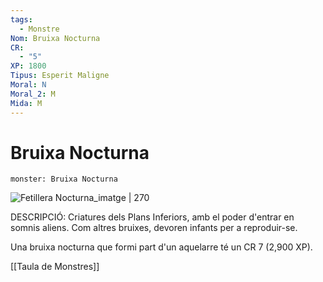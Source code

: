 ```yaml
---
tags:
  - Monstre
Nom: Bruixa Nocturna
CR:
  - "5"
XP: 1800
Tipus: Esperit Maligne
Moral: N
Moral_2: M
Mida: M
---
```

# Bruixa Nocturna

```statblock
monster: Bruixa Nocturna

```

![Fetillera Nocturna_imatge | 270](https://static.wikia.nocookie.net/forgottenrealms/images/4/40/Night_Hag-5e.png/revision/latest/scale-to-width-down/350?cb=20171011031553)

DESCRIPCIÓ: 
Criatures dels Plans Inferiors, amb el poder d'entrar en somnis aliens. Com altres bruixes, devoren infants per a reproduir-se.

Una bruixa nocturna que formi part d'un aquelarre té un CR 7 (2,900 XP).

[[Taula de Monstres]]

